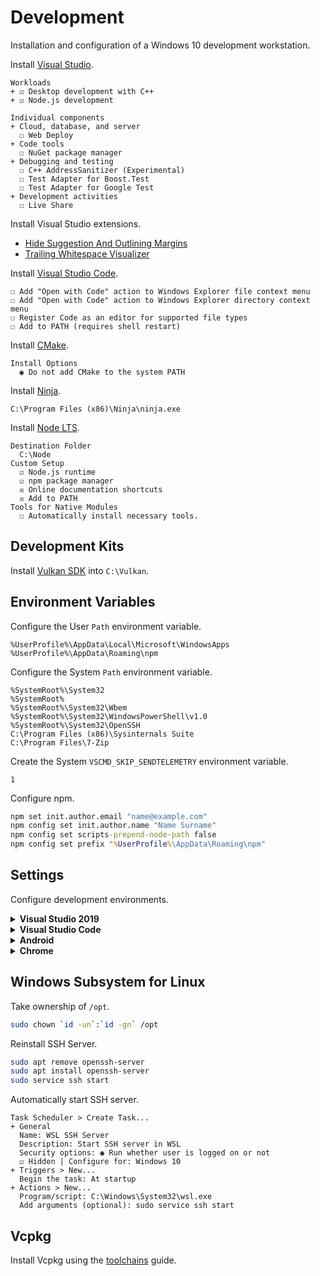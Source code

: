 # Development
Installation and configuration of a Windows 10 development workstation.

Install [Visual Studio](https://visualstudio.microsoft.com/downloads/).

```
Workloads
+ ☑ Desktop development with C++
+ ☑ Node.js development

Individual components
+ Cloud, database, and server
  ☐ Web Deploy
+ Code tools
  ☐ NuGet package manager
+ Debugging and testing
  ☐ C++ AddressSanitizer (Experimental)
  ☐ Test Adapter for Boost.Test
  ☐ Test Adapter for Google Test
+ Development activities
  ☐ Live Share
```

Install Visual Studio extensions.

- [Hide Suggestion And Outlining Margins](https://marketplace.visualstudio.com/items?itemName=MussiKara.HideSuggestionAndOutliningMargins)
- [Trailing Whitespace Visualizer](https://marketplace.visualstudio.com/items?itemName=MadsKristensen.TrailingWhitespaceVisualizer)

Install [Visual Studio Code](https://code.visualstudio.com/download).

```
☐ Add "Open with Code" action to Windows Explorer file context menu
☐ Add "Open with Code" action to Windows Explorer directory context menu
☐ Register Code as an editor for supported file types
☐ Add to PATH (requires shell restart)
```

Install [CMake](https://github.com/Kitware/CMake/releases/download/v3.18.4/cmake-3.18.4-win64-x64.msi).

```
Install Options
  ◉ Do not add CMake to the system PATH
```


Install [Ninja](https://github.com/ninja-build/ninja/releases).

```
C:\Program Files (x86)\Ninja\ninja.exe
```

Install [Node LTS](https://nodejs.org/dist/v12.19.0/node-v12.19.0-x64.msi).

```
Destination Folder
  C:\Node
Custom Setup
  ☑ Node.js runtime
  ☑ npm package manager
  ☒ Online documentation shortcuts
  ☒ Add to PATH
Tools for Native Modules
  ☐ Automatically install necessary tools.
```

## Development Kits
Install [Vulkan SDK](https://vulkan.lunarg.com/sdk/home#windows) into `C:\Vulkan`.

## Environment Variables
Configure the User `Path` environment variable.

```
%UserProfile%\AppData\Local\Microsoft\WindowsApps
%UserProfile%\AppData\Roaming\npm
```

Configure the System `Path` environment variable.

```
%SystemRoot%\System32
%SystemRoot%
%SystemRoot%\System32\Wbem
%SystemRoot%\System32\WindowsPowerShell\v1.0
%SystemRoot%\System32\OpenSSH
C:\Program Files (x86)\Sysinternals Suite
C:\Program Files\7-Zip
```

Create the System `VSCMD_SKIP_SENDTELEMETRY` environment variable.

```
1
```

Configure npm.

```cmd
npm set init.author.email "name@example.com"
npm config set init.author.name "Name Surname"
npm config set scripts-prepend-node-path false
npm config set prefix "%UserProfile%\AppData\Roaming\npm"
```

## Settings
Configure development environments.

<details>
<summary><b>Visual Studio 2019</b></summary>

```
Environment
+ General
  Color theme: Dark
+ Documents
  ☑ Save documents as Unicode when data cannot be saved in codepage
+ Fonts and Colors
  Text Editor: DejaVu LGC Sans Mono 9
  [All Text Tool Windows]: DejaVu LGC Sans Mono 9
+ Keyboard
  Build.BuildSolution: F7 (Global)
+ Startup
  On startup, open: Empty environment

Projects and Solutions
+ General
  ☐ Always show Error List if build finishes with errors
  ☐ Warn user when the project location is not trusted
+ Build and Run
  On Run, when projects are out of date: Always build
  On Run, when build or deployment error occur: Do not launch

Source Control
+ Plug-in Selection
  Current source control plug-in: Git

Text Editor
+ General
  ☐ Drag and drop text editing
  ☑ Enable mouse click to perform Go to Definition
    Use modifier key: Ctrl+Alt
  ☐ Enable mouse click to perform Go to Definition
  ☐ Highlight current line
  ☐ Show structure guide lines
+ All Languages
  + General
    ☑ Line numbers
    ☐ Navigation bar
    ☑ Automatic brace completion
    ☐ Apply Cut or Copy to blank lines when there is no selection
  + Scroll Bars
    ◉ Use map mode for vertical scroll bar
      ☐ Show Preview Tooltip
      Source overview: Wide
  + Tabs
    Indenting: Smart
    Tab size: 2
    Indent size: 2
    ◉ Indent spaces
  + CodeLens
    ☐ Enable CodeLens
+ C/C++
  + Advanced
    + Browsing/Navigation
      Disable External Dependencies Folders: True
    + IntelliSense
      Enable Template IntelliSense: False
  + Code Style
    + General
      Generated documentation comments style: Doxygen (///)
    + Formatting
      + General
        ◉ Run ClangFormat only for manually invoked formatting commands
        ☑ Use custom clang-format.exe file: C:\Program Files\LLVM\bin\clang-format.exe
      + Indentation
        ☐ Indent braces of lambdas used as parameters
        ☐ Indent namespace contents
      + New Lines
        Position of open braces for namespaces: Keep on the same line, but add a space before
        Position of open braces for types: Keep on the same line, but add a space before
        Position of open braces for functions: Move to a new line
        Position of open braces for control blocks: Keep on the same line, but add a space before
        Position of open braces for lambdas: Keep on the same line, but add a space before
        ☑ Place braces on separate lines
        ☑ For empty types, move closing braces to the same line as opening braces
        ☑ For empty function bodies, move closing braces to the same line as opening braces
        ☑ Place 'catch' and similar keywords on a new line
        ☐ Place 'else' on a new line
        ☐ Place 'while' in a do-while loop on a new line
      + Wrapping
        ◉ Always apply New Lines settings for blocks
  + View
    + Code Squiggles
      Macros in Skipped Browsing Regions: None
      Macros Convertible to constexpr: None
    + Outlining
      Enable Outlining: False
+ CSS
  + Advanced
    Color picker format: #000
    Automatic formatting: Off
    Brace positions: Compact
+ JavaScript/TypeScript
  + Formatting
    + General
      Automatic Formatting
      ☐ Format completed line on Enter
      ☐ Format completed statement on ;
      ☐ Format opened block on {
      ☐ Format completed block on }
      ☑ Format on paste
      Module Quote Preference
      ◉ Double (")
      Semicolon Preference
      ◉ Insert semicolons at statement ends
    + Spacing
      ☐ Insert space after function keyword for anonymous functions
+ JSON
  + Advanced
    Automatic formatting: Off

CMake
+ General
  ☑ Show CMake cache notifications
  When cache is out of date:
    ◉ Run configure step automatically only if CMakeSettings.json exists
  ☑ Enable verbose CMake output
```

Disable telemetry.

```
Help > Send Feedback > Settings...
+ Would you like to participate in the Visual Studio Experience Improvement Program?
  ◉ No, I would not like to participate
```

Change [toolbars](res/vs.png) to fit the desired workflow.

</details>

<details>
<summary><b>Visual Studio Code</b></summary>

1. Install extensions with `CTRL+P`.

```
ext install twxs.cmake
ext install ms-vscode.cpptools
ext install ms-vscode-remote.remote-wsl
ext install donjayamanne.githistory
ext install marvhen.reflow-markdown
ext install alefragnani.rtf
> Developer: Reload Window
```

2. Configure editor with `> Preferences: Open Settings (JSON)`.

```json
{
  "editor.detectIndentation": false,
  "editor.dragAndDrop": false,
  "editor.folding": false,
  "editor.fontFamily": "'DejaVu LGC Sans Mono', Consolas, monospace",
  "editor.fontSize": 12,
  "editor.largeFileOptimizations": false,
  "editor.links": false,
  "editor.minimap.scale": 2,
  "editor.multiCursorModifier": "ctrlCmd",
  "editor.renderFinalNewline": false,
  "editor.renderLineHighlight": "gutter",
  "editor.renderWhitespace": "selection",
  "editor.rulers": [ 128 ],
  "editor.smoothScrolling": true,
  "editor.tabSize": 2,
  "editor.wordWrap": "on",
  "editor.wordWrapColumn": 128,
  "explorer.confirmDelete": false,
  "explorer.confirmDragAndDrop": false,
  "extensions.ignoreRecommendations": true,
  "files.eol": "\n",
  "files.hotExit": "off",
  "files.insertFinalNewline": true,
  "files.trimTrailingWhitespace": true,
  "files.defaultLanguage": "markdown",
  "git.autofetch": false,
  "git.autoRepositoryDetection": false,
  "git.confirmSync": false,
  "git.enableSmartCommit": true,
  "git.postCommitCommand": "push",
  "git.showPushSuccessNotification": true,
  "telemetry.enableCrashReporter": false,
  "telemetry.enableTelemetry": false,
  "workbench.startupEditor": "none",
  "window.newWindowDimensions": "inherit",
  "window.openFoldersInNewWindow": "on",
  "window.openFilesInNewWindow": "off",
  "window.restoreWindows": "none",
  "window.closeWhenEmpty": false,
  "terminal.integrated.rendererType": "experimentalWebgl",
  "terminal.integrated.shell.windows": "C:\\Windows\\System32\\cmd.exe",
  "C_Cpp.clang_format_path": "C:\\Program Files\\LLVM\\bin\\clang-format.exe",
  "C_Cpp.default.cStandard": "c11",
  "C_Cpp.default.cppStandard": "c++20",
  "C_Cpp.enhancedColorization": "Enabled",
  "C_Cpp.experimentalFeatures": "Enabled",
  "C_Cpp.configurationWarnings": "Disabled",
  "C_Cpp.intelliSenseEngineFallback": "Disabled",
  "C_Cpp.intelliSenseEngine": "Disabled",
  "C_Cpp.vcpkg.enabled": false,
  "html.format.extraLiners": "",
  "html.format.indentInnerHtml": false,
  "javascript.format.insertSpaceAfterFunctionKeywordForAnonymousFunctions": false,
  "javascript.format.insertSpaceAfterOpeningAndBeforeClosingNonemptyBrackets": true,
  "typescript.format.insertSpaceAfterFunctionKeywordForAnonymousFunctions": false,
  "typescript.format.insertSpaceAfterOpeningAndBeforeClosingNonemptyBrackets": true
}
```

3. Configure keyboard shortcuts with `> Preferences: Open Keyboard Shortcuts (JSON)`.

```json
[
  { "key": "f5", "command": "cmake.debugTarget", "when": "!inDebugMode" },
  { "key": "f5", "command": "workbench.action.debug.pause", "when": "inDebugMode && debugState == 'running'" },
  { "key": "f5", "command": "workbench.action.debug.continue", "when": "inDebugMode && debugState != 'running'" },
  { "key": "ctrl+b", "command": "cmake.selectLaunchTarget" },
  { "key": "ctrl+f5", "command": "cmake.launchTarget" }
]
```

4. Open a directory in WSL.
5. Install remote extensions.

```
CMake (from local)
C/C++ (from local)
ms-vscode.cmake-tools
```

6. Configure remote editor with `> Preferences: Open Remote Settings (WSL: Ubuntu)` while editing a directory in WSL.

```json
{
  "C_Cpp.vcpkg.enabled": false,
  "C_Cpp.default.cStandard": "c11",
  "C_Cpp.default.cppStandard": "c++20",
  "C_Cpp.default.configurationProvider": "vector-of-bool.cmake-tools",
  "C_Cpp.default.intelliSenseMode": "clang-x64",
  "C_Cpp.intelliSenseEngine": "Default",
  "C_Cpp.clang_format_path": "/opt/llvm/bin/clang-format",
  "cmake.buildDirectory": "${workspaceFolder}/build/vscode",
  "cmake.cmakePath": "/opt/cmake/bin/cmake",
  "cmake.generator": "Ninja Multi-Config",
  "cmake.installPrefix": "${workspaceFolder}",
  "cmake.configureSettings": { "VSCODE": "ON" },
  "cmake.configureOnOpen": true,
  "cmake.debugConfig": {
    "version": "0.2.0",
    "configurations": [
      {
        "name": "Debug",
        "type": "cppdbg",
        "request": "launch",
        "cwd": "${workspaceFolder}",
        "program": "${command:cmake.launchTargetPath}",
        "MIMode": "gdb",
        "stopAtEntry": false,
        "externalConsole": false,
        "internalConsoleOptions": "neverOpen",
        "setupCommands": [
          {
            "description": "Enable pretty printing.",
            "text": "-enable-pretty-printing",
            "ignoreFailures": true,
          }
        ]
      }
    ]
  }
}
```

7. Configure remote toolkits with `CMake: Edit User-Local CMake Kits` while editing a directory in WSL.

```json
[
  {
    "keep": true,
    "name": "Ace",
    "toolchainFile": "/opt/ace/toolchain.cmake"
  },
  {
    "keep": true,
    "name": "Xnet",
    "toolchainFile": "/opt/vcpkg/triplets/toolchains/linux.cmake",
    "cmakeSettings": { "VCPKG_TARGET_TRIPLET": "x64-linux-xnet" }
  }
]
```

Register VS Code in Explorer context menus as **administrator** (optional).

```cmd
set code=%LocalAppData%\Programs\Microsoft VS Code\Code.exe
set codefile=\"%code%\" \"%1\"
reg add "HKCR\*\shell\code" /ve /d "Edit with Code" /f
reg add "HKCR\*\shell\code" /v Icon /d "%code%,0" /f
reg add "HKCR\*\shell\code\command" /ve /d "%codefile%" /f
set codepath=\"%code%\" .
reg add "HKCU\Software\Classes\Directory\Background\shell\code" /ve /d "Open with Code" /f
reg add "HKCU\Software\Classes\Directory\Background\shell\code" /v Icon /d "%code%,0" /f
reg add "HKCU\Software\Classes\Directory\Background\shell\code\command" /ve /d "%codepath%" /f
```

</details>

<details>
<summary><b>Android</b></summary>

Extract [Android Studio](https://developer.android.com/studio) (No .exe installer) as `C:\Android\studio`.<br/>

Configure the System `ANDROID_HOME` environment variable.

```
C:\Android
```

Configure the System `JAVA_HOME` environment variable.

```
C:\Android\studio\jre
```

Configure the System `Path` environment variable.

```
C:\Android\tools
C:\Android\tools\bin
C:\Android\studio\jre\bin
C:\Android\build-tools\29.0.3
C:\Android\platform-tools
```

Extract the [German Dictionary](http://www.winedt.org/dict/de_neu.zip) file as `C:\Android\dict\de_neu.dic`.

Start and configure Android Studio (`C:\Android\studio\bin\studio64.exe`).

```
Install Type
  ◉ Custom
SDK Components Setup
  ☐ Performance (Intel® HAXM)
  ☐ Android Virtual Device
  Android SDK Location: C:\Android
  ⚠ Target folder is neither empty nor does it point to an existing SDK installation.
```

Install missing tools, plugins and SDKs.

```
⚙ Configure > Settings...
+ Appearance & Behavior
  + System Settings
    ☐ Reopen last project on startup
    ☐ Confirm application exit
    + Android SDK
      SDK Tools
        ☑ NDK (Side by side)
        ☐ Android Emulator
        ☑ Google USB Driver
+ Editor
  + General
    + Appearance
      ☐ Show indent guides
      ☐ Show intention bulb
      ☐ Show parameter name hints
      ☐ Show external annotations inline
    + Code Completion
      ☐ Show the parameter info popup in [1000] ms
  + Font
    Font: DejaVu LGC Sans Mono
    Size: 12
    Line spacing: 1.0
  + Color Scheme
    + Language Defaults
      > Comments
        > Doc Comment
          - Tag
            ☐ Effects
      > Identifiers
        - Reassigned local variable
          ☐ Effects
        - Reassigned parameter
          ☐ Effects
    + Java
      > Parameters
        - Implicit anonymous class parameter
          ☐ Effects
    + Kotlin
      > Properties and Variables
        - Var (mutable variable, parameter or property)
          ☐ Effects
  + Code Style
    Wrapping and Braces
      Hard wrap at: 128
    + Java, C/C++, CMake, Groovy, HTML, JSON, Kotlin, XML, Other File Types
      Tabs and Indents
        Tab size: 2
        Indent: 2
        Continuation indent: 2
      Wrapping and Braces
        > 'try' statement
          ☑ 'catch' on new line
          ☑ 'finally' on new line
    + C/C++
      Tabs and Indents
        Indent in lambdas: 2
        Indent members of plain structures: 2
        Indent members of classes: 2
        Indent members of namespace: 0
      Spaces
        Other
          ☐ Prevent > > concatenation in template
        In Template Declaration
          ☑ Before '<'
        In Template Instantiation
          ☑ Before '<'
      New File Extensions
        C++
          Header Extension: hpp
          File Naming Convention: snake_case
        C
          File Naming Convention: snake_case
    + EditorConfig
      Spaces
        > Around Operators
          ☑ After ':'
    + Properties
      Insert space around key-value delimiter: ☑
  + File Encodings
    Global Encoding: UTF-8
    Project Encoding: UTF-8
    Default encoding for properties files: UTF-8
    Create UTF-8 files: with NO BOM
  + Layout Editor
    ☑ Prefer XML editor
  + Spelling
    Custom Dictionaries: [+]
    C:\Android\dict\de_neu.dic
```

Search in settings for `redo` and assign `CTRL+Y` as a shortcut.

</details>

<details>
<summary><b>Chrome</b></summary>

Start Chrome and Brave browsers with the following command-line flags:

```
--disable-features=OmniboxUIExperimentHideSteadyStateUrlScheme,OmniboxUIExperimentHideSteadyStateUrlTrivialSubdomains
```

</details>

<!--
## Windows Sandbox
Install Windows Sandbox.

```
Start > "Turn Windows features on or off"
☑ Windows Sandbox
```
-->

## Windows Subsystem for Linux
Take ownership of `/opt`.

```sh
sudo chown `id -un`:`id -gn` /opt
```

Reinstall SSH Server.

```sh
sudo apt remove openssh-server
sudo apt install openssh-server
sudo service ssh start
```

Automatically start SSH server.

```
Task Scheduler > Create Task...
+ General
  Name: WSL SSH Server
  Description: Start SSH server in WSL
  Security options: ◉ Run whether user is logged on or not
  ☑ Hidden | Configure for: Windows 10
+ Triggers > New...
  Begin the task: At startup
+ Actions > New...
  Program/script: C:\Windows\System32\wsl.exe
  Add arguments (optional): sudo service ssh start
```

## Vcpkg
Install Vcpkg using the [toolchains](https://github.com/qis/toolchains) guide.
